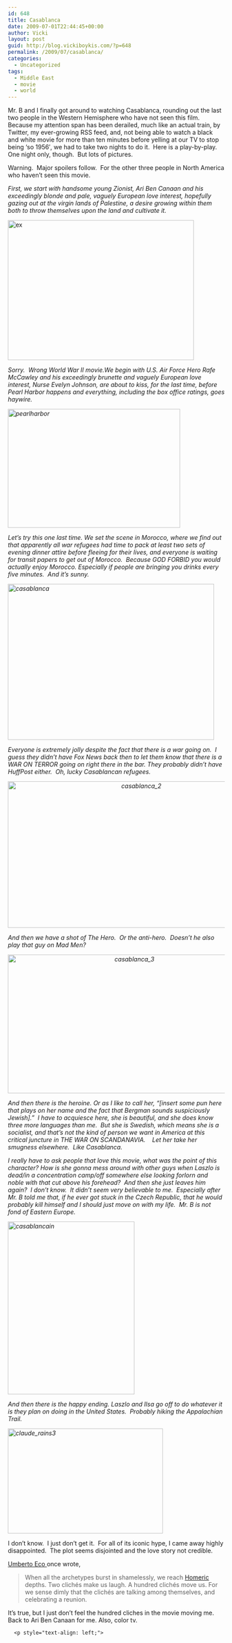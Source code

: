 ```yaml
---
id: 648
title: Casablanca
date: 2009-07-01T22:44:45+00:00
author: Vicki
layout: post
guid: http://blog.vickiboykis.com/?p=648
permalink: /2009/07/casablanca/
categories:
  - Uncategorized
tags:
  - Middle East
  - movie
  - world
---
```

Mr. B and I finally got around to watching Casablanca, rounding out the last two people in the Western Hemisphere who have not seen this film.  Because my attention span has been derailed, much like an actual train, by Twitter, my ever-growing RSS feed, and, not being able to watch a black and white movie for more than ten minutes before yelling at our TV to stop being &#8216;so 1956&#8242;, we had to take two nights to do it.  Here is a play-by-play.  One night only, though.  But lots of pictures.

Warning.  Major spoilers follow.  For the other three people in North America who haven&#8217;t seen this movie.

_First, we start with handsome young Zionist, Ari Ben Canaan and his exceedingly blonde and pale, vaguely European love interest, hopefully gazing out at the virgin lands of Palestine, a desire growing within them both to throw themselves upon the land and cultivate it._ 

<p style="text-align: left;">
  <a href="https://raw.githubusercontent.com/veekaybee/wlb/gh-pages/assets/images/2009/07/ex.jpg"><img class="aligncenter size-full wp-image-649" title="ex" src="https://raw.githubusercontent.com/veekaybee/wlb/gh-pages/assets/images/2009/07/ex.jpg" alt="ex" width="432" height="324" /></a>
</p>

<p style="text-align: left;">
  <p style="text-align: left;">
    <em>Sorry.  Wrong World War II movie.We begin with U.S. Air Force Hero Rafe McCawley and his exceedingly brunette and vaguely European love interest, Nurse Evelyn Johnson, are about to kiss, for the last time, before Pearl Harbor happens and everything, including the box office ratings, goes haywire.<br /> </em>
  </p>
  
  <p style="text-align: left;">
    <em><a href="https://raw.githubusercontent.com/veekaybee/wlb/gh-pages/assets/images/2009/07/pearlharbor.jpg"><img class="aligncenter size-full wp-image-651" title="pearlharbor" src="https://raw.githubusercontent.com/veekaybee/wlb/gh-pages/assets/images/2009/07/pearlharbor.jpg" alt="pearlharbor" width="400" height="275" /></a></em>
  </p>
  
  <p style="text-align: left;">
    <em>Let&#8217;s try this one last time. We set the scene in Morocco, where we find out that apparently all war refugees had time to pack at least two sets of evening dinner attire before fleeing for their lives, and everyone is waiting for transit papers to get out of Morocco.  Because GOD FORBID you would actually enjoy Morocco. Especially if people are bringing you drinks every five minutes.  And it&#8217;s sunny.<br /> </em>
  </p>
  
  <p style="text-align: left;">
    <em><a href="https://raw.githubusercontent.com/veekaybee/wlb/gh-pages/assets/images/2009/07/casablanca.jpg"><img class="aligncenter size-full wp-image-652" title="casablanca" src="https://raw.githubusercontent.com/veekaybee/wlb/gh-pages/assets/images/2009/07/casablanca.jpg" alt="casablanca" width="479" height="361" /></a></em>
  </p>
  
  <p style="text-align: left;">
    <em>Everyone is extremely jolly despite the fact that there is a war going on.  I guess they didn&#8217;t have Fox News back then to let them know that there is a WAR ON TERROR going on right there in the bar. They probably didn&#8217;t have HuffPost either.  Oh, lucky Casablancan refugees.<br /> </em>
  </p>
  
  <p style="text-align: center;">
    <em><a href="https://raw.githubusercontent.com/veekaybee/wlb/gh-pages/assets/images/2009/07/casablanca_2.png"><img class="aligncenter size-full wp-image-655" title="casablanca_2" src="https://raw.githubusercontent.com/veekaybee/wlb/gh-pages/assets/images/2009/07/casablanca_2.png" alt="casablanca_2" width="604" height="339" /></a></em>
  </p>
  
  <p style="text-align: left;">
    <em>And then we have a shot of The Hero.  Or the anti-hero.  Doesn&#8217;t he also play that guy on Mad Men?<br /> </em>
  </p>
  
  <p style="text-align: center;">
    <em><a href="https://raw.githubusercontent.com/veekaybee/wlb/gh-pages/assets/images/2009/07/casablanca_3.png"><img class="aligncenter size-full wp-image-656" title="casablanca_3" src="https://raw.githubusercontent.com/veekaybee/wlb/gh-pages/assets/images/2009/07/casablanca_3.png" alt="casablanca_3" width="572" height="321" /></a></em>
  </p>
  
  <p style="text-align: left;">
    <em>And then there is the heroine. Or as I like to call her, &#8220;[insert some pun here that plays on her name and the fact that Bergman sounds suspiciously Jewish].&#8221;  I have to acquiesce here, she is beautiful, and she does know three more languages than me.  But she is Swedish, which means she is a socialist, and that&#8217;s not the kind of person we want in America at this critical juncture in THE WAR ON SCANDANAVIA.    Let her take her smugness elsewhere.  Like Casablanca. </em>
  </p>
  
  <p style="text-align: left;">
    <em> I really have to ask people that love this movie, what was the point of this character? How is she gonna mess around with other guys when Laszlo is dead/in a concentration camp/off somewhere else looking forlorn and noble with that cut above his forehead?  And then she just leaves him again?  I don&#8217;t know.  It didn&#8217;t seem very believable to me.  Especially after Mr. B told me that, if he ever got stuck in the Czech Republic, that he would probably kill himself and I should just move on with my life.  Mr. B is not fond of Eastern Europe.<br /> </em>
  </p>
  
  <p style="text-align: left;">
    <em><a href="https://raw.githubusercontent.com/veekaybee/wlb/gh-pages/assets/images/2009/07/casablancain.jpg"><img class="aligncenter size-full wp-image-657" title="casablancain" src="https://raw.githubusercontent.com/veekaybee/wlb/gh-pages/assets/images/2009/07/casablancain.jpg" alt="casablancain" width="294" height="400" /></a></em>
  </p>
  
  <p style="text-align: left;">
    <em>And then there is the happy ending. Laszlo and Ilsa go off to do whatever it is they plan on doing in the United States.  Probably hiking the Appalachian Trail.<br /> </em>
  </p>
  
  <p style="text-align: left;">
    <em><a href="https://raw.githubusercontent.com/veekaybee/wlb/gh-pages/assets/images/2009/07/claude_rains3.jpg"><img class="aligncenter size-full wp-image-660" title="claude_rains3" src="https://raw.githubusercontent.com/veekaybee/wlb/gh-pages/assets/images/2009/07/claude_rains3.jpg" alt="claude_rains3" width="360" height="243" /></a><br /> </em>
  </p>
  
  <p style="text-align: left;">
    I don&#8217;t know.  I just don&#8217;t get it.  For all of its iconic hype, I came away highly disappointed.  The plot seems disjointed and the love story not credible.
  </p>
  
  <p style="text-align: left;">
    <a href="http://en.wikipedia.org/wiki/Umberto_Eco">Umberto Eco </a>once wrote,
  </p>
  
  <blockquote>
    <p style="text-align: left;">
      When all the archetypes burst in shamelessly, we reach <a title="Homer" href="http://en.wikipedia.org/wiki/Homer">Homeric</a> depths. Two clichés make us laugh. A hundred clichés move us. For we sense dimly that the clichés are talking among themselves, and celebrating a reunion.
    </p>
  </blockquote>
  
  <p>
    It&#8217;s true, but I just don&#8217;t feel the hundred cliches in the movie moving me.  Back to Ari Ben Canaan for me. Also, color tv.
  </p>
  
  <blockquote>
    <p style="text-align: left;">
      </blockquote> 
      
      <p style="text-align: left;">